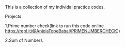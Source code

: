 This is a collection of my individal practice codes.

Projects

1.Prime number check(link to run this code online https://repl.it/@AnjolaTopeBabal/PRIMENUMBERCHECK)\

2.Sum of Numbers
